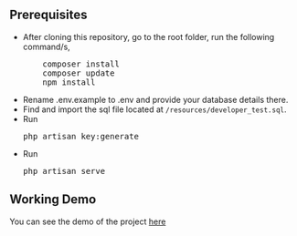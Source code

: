 ## Prerequisites
<ul>
<li>After cloning this repository, go to the root folder, run the following command/s,
<pre>
    composer install
    composer update
    npm install</pre>
</li>
<li>Rename .env.example to .env and provide your database details there.</li>
<li>Find and import the sql file located at <code>/resources/developer_test.sql</code>.</li>
<li>Run <pre>php artisan key:generate</pre> </li>
<li>Run <pre>php artisan serve</pre> </li>
</ul>

## Working Demo
You can see the demo of the project <a href="https://user-management-dotsure.herokuapp.com/">here</a>